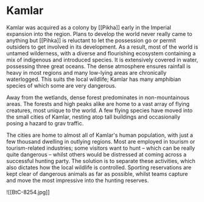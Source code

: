 # Kamlar

Kamlar was acquired as a colony by [[Pikha]] early in the Imperial expansion into the region. Plans to develop the world never really came to anything but [[Pihka]] is reluctant to let the possession go or permit outsiders to get involved in its development. As a result, most of the world is untamed wilderness, with a diverse and flourishing ecosystem containing a mix of indigenous and introduced species. It is extensively covered in water, possessing three great oceans. The dense atmosphere ensures rainfall is heavy in most regions and many low-lying areas are chronically waterlogged. This suits the local wildlife; Kamlar has many amphibian species of which some are very dangerous.

Away from the wetlands, dense forest predominates in non-mountainous areas. The forests and high peaks alike are home to a vast array of flying creatures, most unique to the world. A few flying species have moved into the small cities of Kamlar, nesting atop tall buildings and occasionally posing a hazard to grav traffic.

The cities are home to almost all of Kamlar's human population, with just a few thousand dwelling in outlying regions. Most are employed in tourism or tourism-related industries; some visitors want to hunt – which can be really quite dangerous – whilst others would be distressed at coming across a successful hunting party.  The solution is to separate these activities, which also dictates how the local wildlife is controlled. Sporting reservations are kept clear of dangerous animals as far as possible, whilst teams capture and move the most impressive into the hunting reserves.

![[BtC-8254.jpg]]
